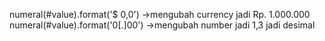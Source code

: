 numeral(#value).format('$ 0,0') ->mengubah currency jadi Rp. 1.000.000
numeral(#value).format('0[.]00') ->mengubah number jadi 1,3 jadi desimal
